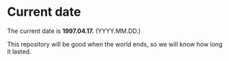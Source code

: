 # Current date

The current date is **1997.04.17.** (YYYY.MM.DD.)

This repository will be good when the world ends, so we will know how long it lasted.